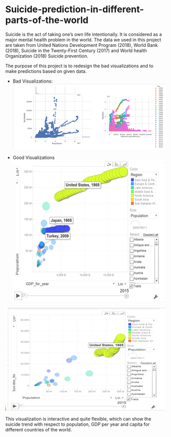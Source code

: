 # Suicide-prediction-in-different-parts-of-the-world
Suicide is the act of taking one’s own life intentionally. It is considered as a major mental health problem in the world. 
The data we used in this project are taken from United Nations Development Program (2018), World Bank (2018), Suicide in the Twenty-First Century (2017) and World health Organization (2018) Suicide prevention. 


The purpose of this project is to redesign the bad visualizations and to make predictions based on given data.
* Bad Visualizations:
![Bad1](Pics/BadVisuals.PNG)

* Good Visualizations
![Good1](Pics/Visual2.PNG)

![Good1](Pics/RedesignVisual1.PNG)

This visualization is interactive and quite flexible, which can show the suicide trend with respect to population, GDP per year and capita for different countries of the world.
